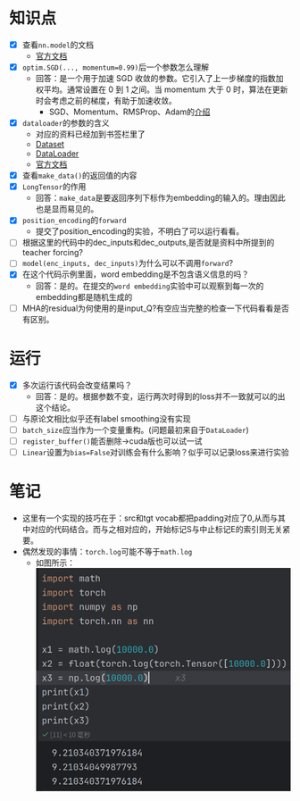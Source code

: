 # 知识点

- [x] 查看```nn.model```的文档
    - [官方文档](https://pytorch.org/docs/stable/generated/torch.nn.Module.html)
- [x] ```optim.SGD(..., momentum=0.99)```后一个参数怎么理解
    - 回答：是一个用于加速 SGD 收敛的参数。它引入了上一步梯度的指数加权平均。通常设置在 0 到 1 之间。当 momentum 大于 0
      时，算法在更新时会考虑之前的梯度，有助于加速收敛。
        - SGD、Momentum、RMSProp、Adam的[介绍](https://zhuanlan.zhihu.com/p/78622301)
- [x] ```dataloader```的参数的含义
    - 对应的资料已经加到书签栏里了
    - [Dataset](https://zhuanlan.zhihu.com/p/105507334)
    - [DataLoader](https://zhuanlan.zhihu.com/p/105578087)
    - [官方文档](https://pytorch.org/tutorials/beginner/basics/data_tutorial.html)
- [x] 查看```make_data()```的返回值的内容
- [x] ```LongTensor```的作用
    - 回答：```make_data```是要返回序列下标作为embedding的输入的。理由因此也是显而易见的。
- [x] ```position_encoding```的```forward```
    - 提交了position_encoding的实验，不明白了可以运行看看。
- [ ] 根据这里的代码中的dec_inputs和dec_outputs,是否就是资料中所提到的teacher forcing?
- [ ] ```model(enc_inputs, dec_inputs)```为什么可以不调用```forward```?
- [x] 在这个代码示例里面，word embedding是不包含语义信息的吗？
    - 回答：是的。在提交的```word embedding```实验中可以观察到每一次的embedding都是随机生成的
- [ ] MHA的residual为何使用的是input_Q?有空应当完整的检查一下代码看看是否有区别。

# 运行

- [x] 多次运行该代码会改变结果吗？
    - 回答：是的。根据参数不变，运行两次时得到的loss并不一致就可以的出这个结论。
- [ ] 与原论文相比似乎还有label smoothing没有实现
- [ ] ```batch_size```应当作为一个变量重构。(问题最初来自于```DataLoader```)
- [ ] ```register_buffer()```能否删除->cuda版也可以试一试
- [ ] ```Linear```设置为```bias=False```对训练会有什么影响？似乎可以记录loss来进行实验

# 笔记

- 这里有一个实现的技巧在于：src和tgt vocab都把padding对应了0,从而与其中对应的代码结合。而与之相对应的，开始标记S与中止标记E的索引则无关紧要。
- 偶然发现的事情：```torch.log```可能不等于```math.log```
    - 如图所示：![img.png](assets/img.png)
